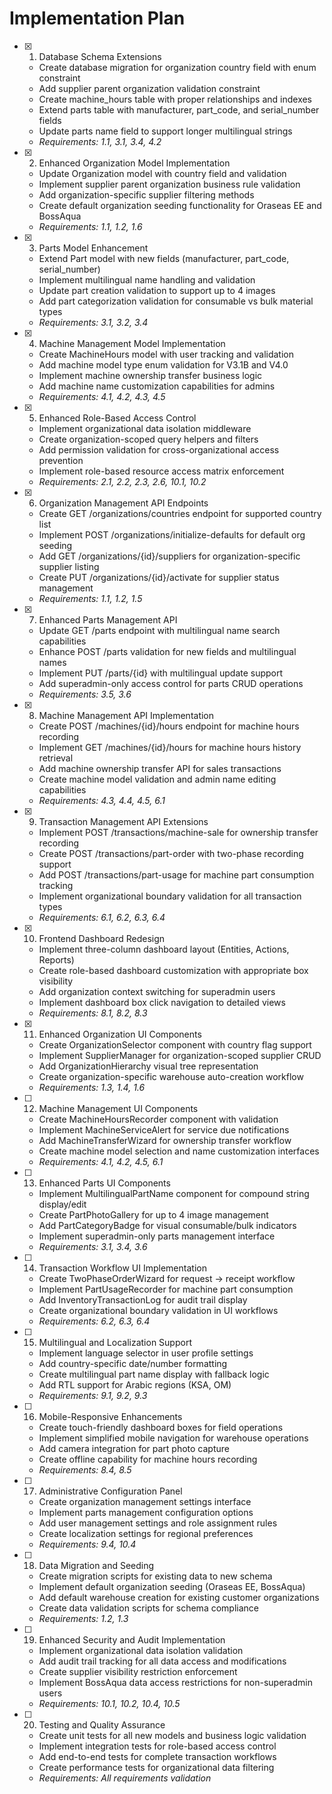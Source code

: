 # Implementation Plan

- [x] 1. Database Schema Extensions





  - Create database migration for organization country field with enum constraint
  - Add supplier parent organization validation constraint
  - Create machine_hours table with proper relationships and indexes
  - Extend parts table with manufacturer, part_code, and serial_number fields
  - Update parts name field to support longer multilingual strings
  - _Requirements: 1.1, 3.1, 3.4, 4.2_

- [x] 2. Enhanced Organization Model Implementation







  - Update Organization model with country field and validation
  - Implement supplier parent organization business rule validation
  - Add organization-specific supplier filtering methods
  - Create default organization seeding functionality for Oraseas EE and BossAqua
  - _Requirements: 1.1, 1.2, 1.6_

- [x] 3. Parts Model Enhancement





  - Extend Part model with new fields (manufacturer, part_code, serial_number)
  - Implement multilingual name handling and validation
  - Update part creation validation to support up to 4 images
  - Add part categorization validation for consumable vs bulk material types
  - _Requirements: 3.1, 3.2, 3.4_

- [x] 4. Machine Management Model Implementation





  - Create MachineHours model with user tracking and validation
  - Add machine model type enum validation for V3.1B and V4.0
  - Implement machine ownership transfer business logic
  - Add machine name customization capabilities for admins
  - _Requirements: 4.1, 4.2, 4.3, 4.5_

- [x] 5. Enhanced Role-Based Access Control












  - Implement organizational data isolation middleware
  - Create organization-scoped query helpers and filters
  - Add permission validation for cross-organizational access prevention
  - Implement role-based resource access matrix enforcement
  - _Requirements: 2.1, 2.2, 2.3, 2.6, 10.1, 10.2_

- [x] 6. Organization Management API Endpoints





  - Create GET /organizations/countries endpoint for supported country list
  - Implement POST /organizations/initialize-defaults for default org seeding
  - Add GET /organizations/{id}/suppliers for organization-specific supplier listing
  - Create PUT /organizations/{id}/activate for supplier status management
  - _Requirements: 1.1, 1.2, 1.5_

- [x] 7. Enhanced Parts Management API







  - Update GET /parts endpoint with multilingual name search capabilities
  - Enhance POST /parts validation for new fields and multilingual names
  - Implement PUT /parts/{id} with multilingual update support
  - Add superadmin-only access control for parts CRUD operations
  - _Requirements: 3.5, 3.6_

- [x] 8. Machine Management API Implementation









  - Create POST /machines/{id}/hours endpoint for machine hours recording
  - Implement GET /machines/{id}/hours for machine hours history retrieval
  - Add machine ownership transfer API for sales transactions
  - Create machine model validation and admin name editing capabilities
  - _Requirements: 4.3, 4.4, 4.5, 6.1_

- [x] 9. Transaction Management API Extensions






  - Implement POST /transactions/machine-sale for ownership transfer recording
  - Create POST /transactions/part-order with two-phase recording support
  - Add POST /transactions/part-usage for machine part consumption tracking
  - Implement organizational boundary validation for all transaction types
  - _Requirements: 6.1, 6.2, 6.3, 6.4_

- [x] 10. Frontend Dashboard Redesign









  - Implement three-column dashboard layout (Entities, Actions, Reports)
  - Create role-based dashboard customization with appropriate box visibility
  - Add organization context switching for superadmin users
  - Implement dashboard box click navigation to detailed views
  - _Requirements: 8.1, 8.2, 8.3_

- [x] 11. Enhanced Organization UI Components








  - Create OrganizationSelector component with country flag support
  - Implement SupplierManager for organization-scoped supplier CRUD
  - Add OrganizationHierarchy visual tree representation
  - Create organization-specific warehouse auto-creation workflow
  - _Requirements: 1.3, 1.4, 1.6_

- [ ] 12. Machine Management UI Components
  - Create MachineHoursRecorder component with validation
  - Implement MachineServiceAlert for service due notifications
  - Add MachineTransferWizard for ownership transfer workflow
  - Create machine model selection and name customization interfaces
  - _Requirements: 4.1, 4.2, 4.5, 6.1_

- [ ] 13. Enhanced Parts UI Components
  - Implement MultilingualPartName component for compound string display/edit
  - Create PartPhotoGallery for up to 4 image management
  - Add PartCategoryBadge for visual consumable/bulk indicators
  - Implement superadmin-only parts management interface
  - _Requirements: 3.1, 3.4, 3.6_

- [ ] 14. Transaction Workflow UI Implementation
  - Create TwoPhaseOrderWizard for request → receipt workflow
  - Implement PartUsageRecorder for machine part consumption
  - Add InventoryTransactionLog for audit trail display
  - Create organizational boundary validation in UI workflows
  - _Requirements: 6.2, 6.3, 6.4_

- [ ] 15. Multilingual and Localization Support
  - Implement language selector in user profile settings
  - Add country-specific date/number formatting
  - Create multilingual part name display with fallback logic
  - Add RTL support for Arabic regions (KSA, OM)
  - _Requirements: 9.1, 9.2, 9.3_

- [ ] 16. Mobile-Responsive Enhancements
  - Create touch-friendly dashboard boxes for field operations
  - Implement simplified mobile navigation for warehouse operations
  - Add camera integration for part photo capture
  - Create offline capability for machine hours recording
  - _Requirements: 8.4, 8.5_

- [ ] 17. Administrative Configuration Panel
  - Create organization management settings interface
  - Implement parts management configuration options
  - Add user management settings and role assignment rules
  - Create localization settings for regional preferences
  - _Requirements: 9.4, 10.4_

- [ ] 18. Data Migration and Seeding
  - Create migration scripts for existing data to new schema
  - Implement default organization seeding (Oraseas EE, BossAqua)
  - Add default warehouse creation for existing customer organizations
  - Create data validation scripts for schema compliance
  - _Requirements: 1.2, 1.3_

- [ ] 19. Enhanced Security and Audit Implementation
  - Implement organizational data isolation validation
  - Add audit trail tracking for all data access and modifications
  - Create supplier visibility restriction enforcement
  - Implement BossAqua data access restrictions for non-superadmin users
  - _Requirements: 10.1, 10.2, 10.4, 10.5_

- [ ] 20. Testing and Quality Assurance
  - Create unit tests for all new models and business logic validation
  - Implement integration tests for role-based access control
  - Add end-to-end tests for complete transaction workflows
  - Create performance tests for organizational data filtering
  - _Requirements: All requirements validation_